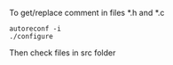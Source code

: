 To get/replace comment in files *.h and *.c

```
autoreconf -i
./configure
```
Then check files in src folder

